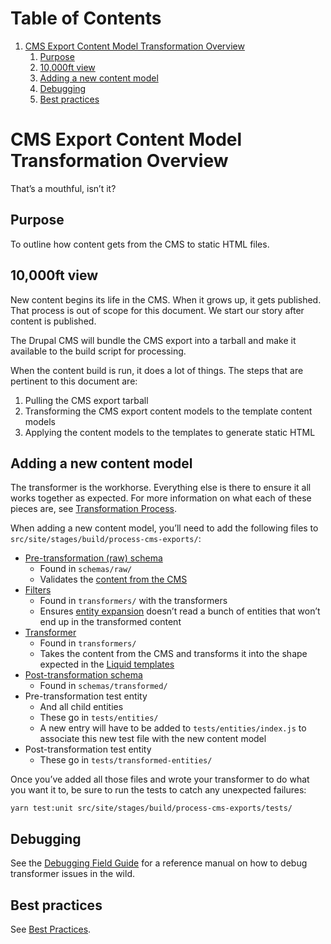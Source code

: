 
# Table of Contents

1.  [CMS Export Content Model Transformation Overview](#cms-export-content-model-transformation-overview)
    1.  [Purpose](#purpose)
    2.  [10,000ft view](#10000ft-view)
    3.  [Adding a new content model](#adding-a-new-content-model)
    4.  [Debugging](#debugging)
    5.  [Best practices](#best-practices)


# CMS Export Content Model Transformation Overview

That&rsquo;s a mouthful, isn&rsquo;t it?


## Purpose

To outline how content gets from the CMS to static HTML files.


## 10,000ft view

New content begins its life in the CMS. When it grows up, it gets published.
That process is out of scope for this document. We start our story after content
is published.

The Drupal CMS will bundle the CMS export into a tarball and make it available to
the build script for processing.

When the content build is run, it does a lot of things. The steps that are
pertinent to this document are:

1.  Pulling the CMS export tarball
2.  Transforming the CMS export content models to the template content models
3.  Applying the content models to the templates to generate static HTML


## Adding a new content model

The transformer is the workhorse. Everything else is there to ensure it all
works together as expected. For more information on what each of these pieces
are, see [Transformation Process](transformation-process.md).

When adding a new content model, you&rsquo;ll need to add the following files to
`src/site/stages/build/process-cms-exports/`:

-   [Pre-transformation (raw) schema](transformation-process.md)
    -   Found in `schemas/raw/`
    -   Validates the [content from the CMS](transformation-process.md)
-   [Filters](transformation-process.md)
    -   Found in `transformers/` with the transformers
    -   Ensures [entity expansion](transformation-process.md) doesn&rsquo;t read a bunch of entities that won&rsquo;t end up
        in the transformed content
-   [Transformer](transformation-process.md)
    -   Found in `transformers/`
    -   Takes the content from the CMS and transforms it into the shape expected in
        the [Liquid templates](transformation-process.md)
-   [Post-transformation schema](transformation-process.md)
    -   Found in `schemas/transformed/`
-   Pre-transformation test entity
    -   And all child entities
    -   These go in `tests/entities/`
    -   A new entry will have to be added to `tests/entities/index.js` to associate
        this new test file with the new content model
-   Post-transformation test entity
    -   These go in `tests/transformed-entities/`

Once you&rsquo;ve added all those files and wrote your transformer to do what you want
it to, be sure to run the tests to catch any unexpected failures:

    yarn test:unit src/site/stages/build/process-cms-exports/tests/


## Debugging

See the [Debugging Field Guide](debugging-field-guide.md) for a reference manual on how to debug transformer
issues in the wild.


## Best practices

See [Best Practices](best-practices.md).

